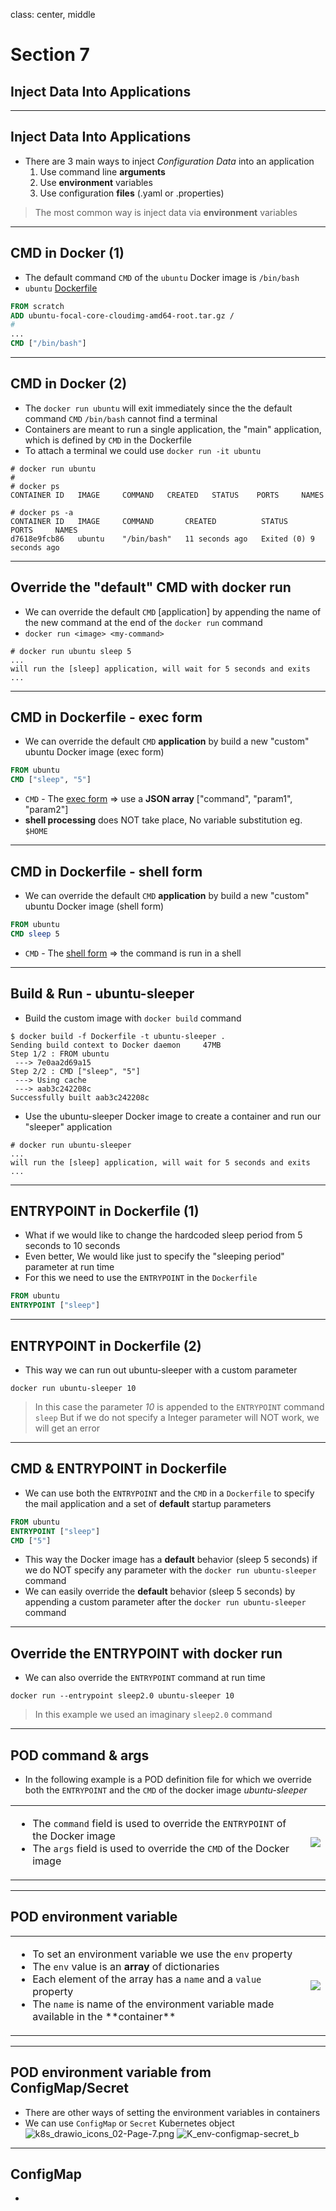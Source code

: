 class: center, middle
# Section 7 
## Inject Data Into Applications
---
## Inject Data Into Applications
 - There are 3 main ways to inject *Configuration Data* into an application
   1. Use command line **arguments** 
   1. Use **environment** variables   
   1. Use configuration **files** (.yaml or .properties)  

> The most common way is inject data via **environment** variables  

---

## CMD in Docker (1)
 - The default command `CMD` of the `ubuntu` Docker image is `/bin/bash`
 - `ubuntu` [Dockerfile](https://github.com/tianon/docker-brew-ubuntu-core/blob/dist-amd64/focal/Dockerfile)
```Dockerfile
FROM scratch
ADD ubuntu-focal-core-cloudimg-amd64-root.tar.gz /
#
...
CMD ["/bin/bash"]
```
---
## CMD in Docker (2)
 - The `docker run ubuntu` will exit immediately since the the default command `CMD` `/bin/bash` cannot find a terminal  
 - Containers are meant to run a single application, the "main" application, which is defined by `CMD` in the Dockerfile  
 - To attach a terminal we could use `docker run -it ubuntu`  

```console
# docker run ubuntu
#
# docker ps
CONTAINER ID   IMAGE     COMMAND   CREATED   STATUS    PORTS     NAMES

# docker ps -a
CONTAINER ID   IMAGE     COMMAND       CREATED          STATUS                     PORTS     NAMES
d7618e9fcb86   ubuntu    "/bin/bash"   11 seconds ago   Exited (0) 9 seconds ago             
``` 

---
## Override the "default" CMD with docker run
 - We can override the default `CMD` [application] by appending the name of the new command at the end of the `docker run` command
 - `docker run <image> <my-command>`
```console
# docker run ubuntu sleep 5
...
will run the [sleep] application, will wait for 5 seconds and exits
...
```
---
## CMD in Dockerfile - exec form
 - We can override the default `CMD` **application** by build a new "custom" ubuntu Docker image (exec form)
```Dockerfile
FROM ubuntu
CMD ["sleep", "5"]
``` 
 - `CMD` - The [exec form](https://docs.docker.com/engine/reference/builder/#run) => use a **JSON array** ["command", "param1", "param2"]
 - **shell processing** does NOT take place, No variable substitution eg. `$HOME`  

---
## CMD in Dockerfile - shell form
 - We can override the default `CMD` **application** by build a new "custom" ubuntu Docker image (shell form) 
```Dockerfile
FROM ubuntu
CMD sleep 5
```
 - `CMD` - The [shell form](https://docs.docker.com/engine/reference/builder/#run) => the command is run in a shell

---
## Build & Run - ubuntu-sleeper 
 - Build the custom image with `docker build` command
```console
$ docker build -f Dockerfile -t ubuntu-sleeper .
Sending build context to Docker daemon     47MB
Step 1/2 : FROM ubuntu
 ---> 7e0aa2d69a15
Step 2/2 : CMD ["sleep", "5"]
 ---> Using cache
 ---> aab3c242208c
Successfully built aab3c242208c
```
 - Use the ubuntu-sleeper Docker image to create a container and run our "sleeper" application
```console
# docker run ubuntu-sleeper
...
will run the [sleep] application, will wait for 5 seconds and exits
...
```
---

## ENTRYPOINT in Dockerfile (1)
 - What if we would like to change the hardcoded sleep period from 5 seconds to 10 seconds
 - Even better, We would like just to specify the "sleeping period" parameter at run time
 - For this we need to use the `ENTRYPOINT` in the `Dockerfile`
```Dockerfile
FROM ubuntu
ENTRYPOINT ["sleep"]
```

---

## ENTRYPOINT in Dockerfile (2)
 - This way we can run out ubuntu-sleeper with a custom parameter
```console
docker run ubuntu-sleeper 10 
```
> In this case the parameter *10* is appended to the `ENTRYPOINT` command `sleep`
> But if we do not specify a Integer parameter will NOT work, we will get an error

---
## CMD & ENTRYPOINT in Dockerfile
 - We can use both the `ENTRYPOINT` and the `CMD` in a `Dockerfile` to specify the mail application and a set of **default** startup parameters
```Dockerfile
FROM ubuntu
ENTRYPOINT ["sleep"]
CMD ["5"]
```
 - This way the Docker image has a **default** behavior (sleep 5 seconds) if we do NOT specify any parameter with the `docker run ubuntu-sleeper` command
 - We can easily override the **default** behavior (sleep 5 seconds) by appending a custom parameter after the `docker run ubuntu-sleeper` command

---
## Override the ENTRYPOINT with docker run
 - We can also override the `ENTRYPOINT` command at run time 
```console
docker run --entrypoint sleep2.0 ubuntu-sleeper 10
```

> In this example we used an imaginary `sleep2.0` command 

---
## POD command & args
 - In the following example is a POD definition file for which we override both the `ENTRYPOINT` and the `CMD` of the docker image *ubuntu-sleeper*  

<table>
  <tr>
    <td> 
      <ul>
        <li>The <code class="remark-inline-code">command</code> field is used to override the <code class="remark-inline-code">ENTRYPOINT</code> of the Docker image</li>
        <li>The <code class="remark-inline-code">args</code> field is used to override the <code class="remark-inline-code">CMD</code> of the Docker image</li>
      </ul> 
    </td>
    <td><img src="images/K_pod_ubuntu-sleeper_b.png"></td>
  </tr>
</table>

---
## POD environment variable
<table>
  <tr>
    <td> 
      <ul>
        <li>To set an environment variable we use the <code class="remark-inline-code">env</code> property</li>
        <li>The <code class="remark-inline-code">env</code> value is an <b>array</b> of dictionaries</li>
        <li>Each element of the array has a <code class="remark-inline-code">name</code> and a <code class="remark-inline-code">value</code> property</li>
        <li>The <code class="remark-inline-code">name</code> is name of the environment variable made available in the **container**</li>
      </ul> 
    </td>
    <td><img src="images/K_pod-simple-webapp-color-env_c.png"></td>
  </tr>
</table>

---
## POD environment variable from ConfigMap/Secret 
 - There are other ways of setting the environment variables in containers 
 - We can use `ConfigMap` or `Secret` Kubernetes object  
   ![k8s_drawio_icons_02-Page-7.png](images/k8s_drawio_icons_02-Page-7.png) ![K_env-configmap-secret_b](images/K_env-configmap-secret_b.png)

---
## ConfigMap
 - 

